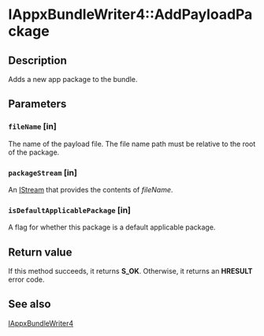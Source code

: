 # IAppxBundleWriter4::AddPayloadPackage

## Description

Adds a new app package to the bundle.

## Parameters

### `fileName` [in]

The name of the payload file. The file name path must be relative to the root of the package.

### `packageStream` [in]

An [IStream](https://learn.microsoft.com/windows/desktop/api/objidl/nn-objidl-istream) that provides the contents of *fileName*.

### `isDefaultApplicablePackage` [in]

A flag for whether this package is a default applicable package.

## Return value

If this method succeeds, it returns **S_OK**. Otherwise, it returns an **HRESULT** error code.

## See also

[IAppxBundleWriter4](https://learn.microsoft.com/windows/desktop/api/appxpackaging/nn-appxpackaging-iappxbundlewriter4)